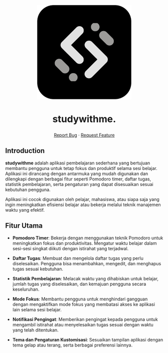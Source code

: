 <div align="center">
  <a href="">
    <img src="./frontend/public/studywithme.svg" alt="Logo" width="300">
  </a>
  <h2 style="font-size:30px;" align="center"><strong>studywithme.</strong></h2>
  <p align="center">
    <a href="https://github.com/Akbaroke/studywithme/issues">Report Bug</a>
    ·
    <a href="https://github.com/Akbaroke/studywithme/issues">Request Feature</a>
  </p>
</div>

## Introduction

**studywithme** adalah aplikasi pembelajaran sederhana yang bertujuan membantu pengguna untuk tetap fokus dan produktif selama sesi belajar. Aplikasi ini dirancang dengan antarmuka yang mudah digunakan dan dilengkapi dengan berbagai fitur seperti Pomodoro timer, daftar tugas, statistik pembelajaran, serta pengaturan yang dapat disesuaikan sesuai kebutuhan pengguna.

Aplikasi ini cocok digunakan oleh pelajar, mahasiswa, atau siapa saja yang ingin meningkatkan efisiensi belajar atau bekerja melalui teknik manajemen waktu yang efektif.

## Fitur Utama

- **Pomodoro Timer**: Bekerja dengan menggunakan teknik Pomodoro untuk meningkatkan fokus dan produktivitas. Mengatur waktu belajar dalam sesi-sesi singkat diikuti dengan istirahat yang terjadwal.
- **Daftar Tugas**: Membuat dan mengelola daftar tugas yang perlu diselesaikan. Pengguna bisa menambahkan, mengedit, dan menghapus tugas sesuai kebutuhan.

- **Statistik Pembelajaran**: Melacak waktu yang dihabiskan untuk belajar, jumlah tugas yang diselesaikan, dan kemajuan pengguna secara keseluruhan.

- **Mode Fokus**: Membantu pengguna untuk menghindari gangguan dengan mengaktifkan mode fokus yang membatasi akses ke aplikasi lain selama sesi belajar.

- **Notifikasi Pengingat**: Memberikan pengingat kepada pengguna untuk mengambil istirahat atau menyelesaikan tugas sesuai dengan waktu yang telah ditentukan.

- **Tema dan Pengaturan Kustomisasi**: Sesuaikan tampilan aplikasi dengan tema gelap atau terang, serta berbagai preferensi lainnya.
